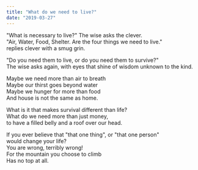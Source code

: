 ```yaml
---
title: "What do we need to live?"
date: "2019-03-27"
---
```


"What is necessary to live?" The wise asks the clever.  
"Air, Water, Food, Shelter. Are the four things we need to live."  
replies clever with a smug grin.

"Do you need them to live, or do you need them to survive?"  
The wise asks again, with eyes that shine of wisdom unknown to the kind.

Maybe we need more than air to breath  
Maybe our thirst goes beyond water  
Maybe we hunger for more than food  
And house is not the same as home.

What is it that makes survival different than life?  
What do we need more than just money,  
to have a filled belly and a roof over our head.

If you ever believe that "that one thing", or "that one person"  
would change your life?  
You are wrong, terribly wrong!  
For the mountain you choose to climb  
Has no top at all.